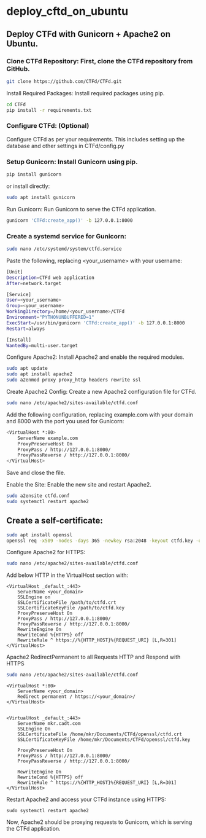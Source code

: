 # deploy_cftd_on_ubuntu

## Deploy CTFd with Gunicorn + Apache2 on Ubuntu. 

### Clone CTFd Repository: First, clone the CTFd repository from GitHub.
```bash
git clone https://github.com/CTFd/CTFd.git
```
Install Required Packages: Install required packages using pip.
```bash
cd CTFd
pip install -r requirements.txt
```
### Configure CTFd: (Optional)
Configure CTFd as per your requirements. This includes setting up the database and other settings in CTFd/config.py  

### Setup Gunicorn: Install Gunicorn using pip.

```bash
pip install gunicorn
```
or install directly:
```bash
sudo apt install gunicorn
```

Run Gunicorn: Run Gunicorn to serve the CTFd application.

```bash
gunicorn 'CTFd:create_app()' -b 127.0.0.1:8000
```

### Create a systemd service for Gunicorn:
```bash 
sudo nano /etc/systemd/system/ctfd.service
```
Paste the following, replacing <your_username> with your username:

```bash 
[Unit]
Description=CTFd web application
After=network.target

[Service]
User=<your_username>
Group=<your_username>
WorkingDirectory=/home/<your_username>/CTFd
Environment="PYTHONUNBUFFERED=1"
ExecStart=/usr/bin/gunicorn 'CTFd:create_app()' -b 127.0.0.1:8000
Restart=always

[Install]
WantedBy=multi-user.target
```

Configure Apache2: Install Apache2 and enable the required modules.
```bash 
sudo apt update
sudo apt install apache2
sudo a2enmod proxy proxy_http headers rewrite ssl
```
Create Apache2 Config: Create a new Apache2 configuration file for CTFd.
```bash
sudo nano /etc/apache2/sites-available/ctfd.conf
```
Add the following configuration, replacing example.com with your domain and 8000 with the port you used for Gunicorn:
```bash
<VirtualHost *:80>
    ServerName example.com
    ProxyPreserveHost On
    ProxyPass / http://127.0.0.1:8000/
    ProxyPassReverse / http://127.0.0.1:8000/
</VirtualHost>
```
Save and close the file.

Enable the Site: Enable the new site and restart Apache2.
```bash
sudo a2ensite ctfd.conf
sudo systemctl restart apache2
```
## Create a self-certificate:

```bash 
sudo apt install openssl
openssl req -x509 -nodes -days 365 -newkey rsa:2048 -keyout ctfd.key -out ctfd.crt
```

Configure Apache2 for HTTPS:

```bash
sudo nano /etc/apache2/sites-available/ctfd.conf
```

Add below HTTP in the VirtualHost section with:
```
<VirtualHost _default_:443>
    ServerName <your_domain>
    SSLEngine on
    SSLCertificateFile /path/to/ctfd.crt
    SSLCertificateKeyFile /path/to/ctfd.key
    ProxyPreserveHost On
    ProxyPass / http://127.0.0.1:8000/
    ProxyPassReverse / http://127.0.0.1:8000/
    RewriteEngine On
    RewriteCond %{HTTPS} off
    RewriteRule ^ https://%{HTTP_HOST}%{REQUEST_URI} [L,R=301]
</VirtualHost>
```
Apache2 RedirectPermanent to all Requests HTTP and Respond with HTTPS

```bash
sudo nano /etc/apache2/sites-available/ctfd.conf
```
```
<VirtualHost *:80>
    ServerName <your_domain>
    Redirect permanent / https://<your_domain>/
</VirtualHost>


<VirtualHost _default_:443>
    ServerName mkr.cadt.com
    SSLEngine On
    SSLCertificateFile /home/mkr/Documents/CTFd/openssl/ctfd.crt
    SSLCertificateKeyFile /home/mkr/Documents/CTFd/openssl/ctfd.key

    ProxyPreserveHost On
    ProxyPass / http://127.0.0.1:8000/
    ProxyPassReverse / http://127.0.0.1:8000/

    RewriteEngine On
    RewriteCond %{HTTPS} off
    RewriteRule ^ https://%{HTTP_HOST}%{REQUEST_URI} [L,R=301]
</VirtualHost>
```

Restart Apache2 and access your CTFd instance using HTTPS:

```
sudo systemctl restart apache2
```

Now, Apache2 should be proxying requests to Gunicorn, which is serving the CTFd application.
